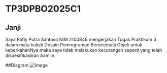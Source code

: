 # TP3DPBO2025C1
## Janji

Saya Rafly Putra Santoso NIM 2100846 mengerjakan Tugas Praktikum 3 dalam mata kuliah Desain Pemrograman Berorientasi Objek untuk keberkahanNya maka saya tidak melakukan kecurangan seperti yang telah dispesifikasikan Aamiin.

##Diagram
![Image](https://github.com/user-attachments/assets/d0cb4ab1-0b92-4891-9538-5d5f9fed6fd9)
